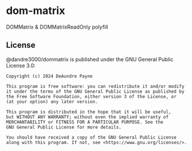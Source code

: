 # dom-matrix
DOMMatrix & DOMMatrixReadOnly polyfill

## License
@dandre3000/dommatrix is published under the GNU General Public License 3.0:

```
Copyright (c) 2024 DeAundre Payne

This program is free software: you can redistribute it and/or modify
it under the terms of the GNU General Public License as published by
the Free Software Foundation, either version 3 of the License, or
(at your option) any later version.

This program is distributed in the hope that it will be useful,
but WITHOUT ANY WARRANTY; without even the implied warranty of
MERCHANTABILITY or FITNESS FOR A PARTICULAR PURPOSE. See the
GNU General Public License for more details.

You should have received a copy of the GNU General Public License
along with this program. If not, see <https://www.gnu.org/licenses/>.
```